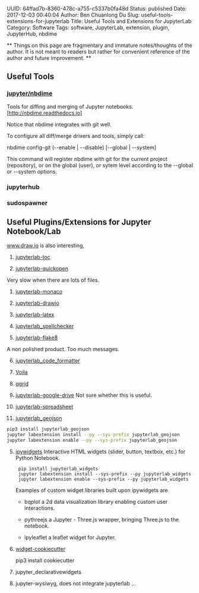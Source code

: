 UUID: 64ffad7b-8360-478c-a755-c5337b0fa48d
Status: published
Date: 2017-12-03 00:40:04
Author: Ben Chuanlong Du
Slug: useful-tools-extensions-for-jupyterlab
Title: Useful Tools and Extensions for JupyterLab
Category: Software
Tags: software, JupyterLab, extension, plugin, JupyterHub, nbdime

**
Things on this page are
fragmentary and immature notes/thoughts of the author.
It is not meant to readers
but rather for convenient reference of the author and future improvement.
**


## Useful Tools

### [jupyter/nbdime](https://github.com/jupyter/nbdime)

Tools for diffing and merging of Jupyter notebooks.
[http://nbdime.readthedocs.io]

Notice that nbdime integrates with git well.

To configure all diff/merge drivers and tools, simply call:

nbdime config-git (--enable | --disable) [--global | --system]

This command will register nbdime with git for the current project (repository), or on the global (user), or sytem level according to the --global or --system options.

### jupyterhub

### sudospawner


## Useful Plugins/Extensions for Jupyter Notebook/Lab


www.draw.io is also interesting,

1. [jupyterlab-toc](https://github.com/jupyterlab/jupyterlab-toc)

2. [jupyterlab-quickopen](https://github.com/parente/jupyterlab-quickopen)

Very slow when there are lots of files.

1. [jupyterlab-monaco](https://github.com/jupyterlab/jupyterlab-monaco)

2. [jupyterlab-drawio](https://github.com/QuantStack/jupyterlab-drawio)

3. [jupyterlab-latex](https://github.com/jupyterlab/jupyterlab-latex)

4. [jupyterlab_spellchecker](https://github.com/ijmbarr/jupyterlab_spellchecker)

5. [jupyterlab-flake8](https://github.com/mlshapiro/jupyterlab-flake8)

A non polished product. Too much messages.

6. [jupyterlab_code_formatter](https://github.com/ryantam626/jupyterlab_code_formatter)

7. [Voila](https://github.com/QuantStack/voila)

8. [qgrid](https://github.com/quantopian/qgrid)

9. [jupyterlab-google-drive](https://github.com/jupyterlab/jupyterlab-google-drive)
Not sure whether this is useful.

10. [jupyterlab-spreadsheet](https://github.com/quigleyj97/jupyterlab-spreadsheet)

4. [jupyterlab_geojson](https://github.com/jupyterlab/jupyterlab_geojson)
```bash
pip3 install jupyterlab_geojson
jupyter labextension install --py --sys-prefix jupyterlab_geojson
jupyter labextension enable --py --sys-prefix jupyterlab_geojson
```

5. [ipywidgets](https://github.com/ipython/ipywidgets/tree/master/jupyterlab_widgets)
    Interactive HTML widgets (slider, button, textbox, etc.) for Python Notebook.

        pip install jupyterlab_widgets
        jupyter labextension install --sys-prefix --py jupyterlab_widgets
        jupyter labextension enable --sys-prefix --py jupyterlab_widgets

    Examples of custom widget libraries built upon ipywidgets are

    - bqplot a 2d data visualization library enabling custom user interactions.

    - pythreejs a Jupyter - Three.js wrapper, bringing Three.js to the notebook.

    - ipyleaflet a leaflet widget for Jupyter.

6. [widget-cookiecutter](https://github.com/jupyter/widget-cookiecutter)

    pip3 install cookiecutter

7. jupyter_declarativewidgets

8. jupyter-wysiwyg, does not integrate jupyterlab ...
